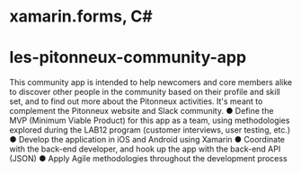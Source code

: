 # xamarin.forms, C#
# les-pitonneux-community-app

This community app is intended to help newcomers and core members alike to discover other people in the community based on their profile and skill set, and to find out more about the Pitonneux activities. It's meant to complement the Pitonneux website and Slack community.
● Define the MVP (Minimum Viable Product) for this app as a team, using methodologies explored during the LAB12 program (customer interviews, user testing, etc.)
● Develop the application in iOS and Android using Xamarin
● Coordinate with the back-end developer, and hook up the app with the back-end API (JSON)
● Apply Agile methodologies throughout the development process 
